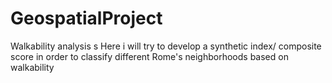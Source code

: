 # GeospatialProject
Walkability analysis s
Here i will try to develop a synthetic index/ composite score in order to classify different Rome's neighborhoods based on walkability 
